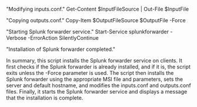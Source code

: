 "Modifying inputs.conf."
Get-Content $InputFileSource | Out-File $InputFile

"Copying outputs.conf."
Copy-Item $OutputFileSource $OutputFile -Force

"Starting Splunk forwarder service."
Start-Service splunkforwarder -Verbose -ErrorAction SilentlyContinue

"Installation of Splunk forwarder completed."

In summary, this script installs the Splunk forwarder service on clients. It first checks if the Splunk forwarder is already installed, and if it is, the script exits unless the -Force parameter is used. The script then installs the Splunk forwarder using the appropriate MSI file and parameters, sets the server and default hostname, and modifies the inputs.conf and outputs.conf files. Finally, it starts the Splunk forwarder service and displays a message that the installation is complete.
